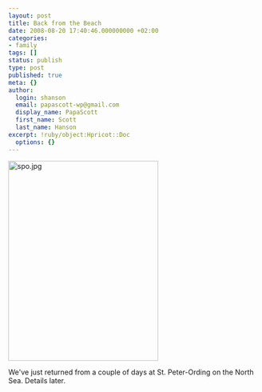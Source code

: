 ```yaml
---
layout: post
title: Back from the Beach
date: 2008-08-20 17:40:46.000000000 +02:00
categories:
- family
tags: []
status: publish
type: post
published: true
meta: {}
author:
  login: shanson
  email: papascott-wp@gmail.com
  display_name: PapaScott
  first_name: Scott
  last_name: Hanson
excerpt: !ruby/object:Hpricot::Doc
  options: {}
---
```

<p><img src="http://www.papascott.de/wordpress/wp-content/uploads/2008/08/spo.jpg" alt="spo.jpg" border="0" width="300" height="400" /></p>
<p>We've just returned from a couple of days at St. Peter-Ording on the North Sea. Details later.</p>
